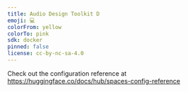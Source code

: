 ```yaml
---
title: Audio Design Toolkit D
emoji: 💻
colorFrom: yellow
colorTo: pink
sdk: docker
pinned: false
license: cc-by-nc-sa-4.0
---
```


Check out the configuration reference at https://huggingface.co/docs/hub/spaces-config-reference